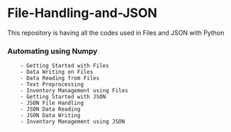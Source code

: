 # File-Handling-and-JSON
This repository is having all the codes used in Files and JSON with Python 

### Automating using Numpy
        - Getting Started with Files
        - Data Writing on Files
        - Data Reading from Files
        - Text Preprocessing
        - Inventory Management using Files
        - Getting Started with JSON
        - JSON File Handling
        - JSON Data Reading
        - JSON Data Writing
        - Inventory Management using JSON
